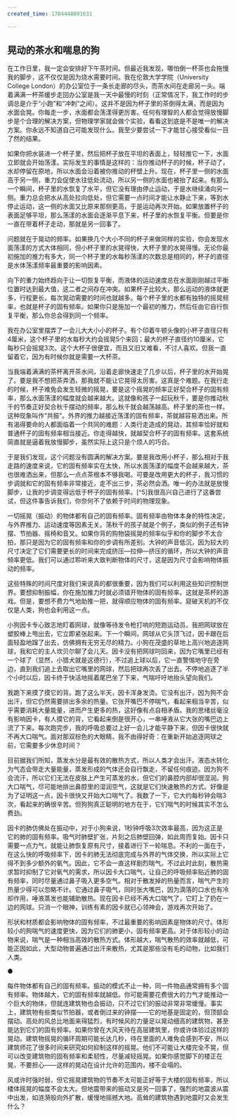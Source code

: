 ```yaml
---
created_time: 1704448891631

---
```

## 晃动的茶水和喘息的狗

在工作日里，我一定会安排好下午茶时间。但最近我发现，哪怕倒一杯茶也会拖慢我的脚步，这不仅仅是因为烧水需要时间。我在伦敦大学学院（University College London）的办公室位于一条长走廊的尽头，而茶水间在走廊另一头。端着满满一杯茶缓步走回办公室是我一天中最慢的时刻（正常情况下，我工作时的步调总是介于“小跑”和“冲刺”之间）。这并不是因为杯子里的茶倒得太满，而是因为水面会晃。你每走一步，水面都会荡漾得更厉害。任何有理智的人都会觉得放慢脚步是个合理的解决方案，但物理学家就会做个实验，看看这到底是不是唯一的解决方案。你永远不知道自己可能发现什么。我至少要尝试一下才能甘心接受看似一目了然的结果。

如果你把水装进一个杯子里，然后把杯子放在平坦的表面上，轻轻推它一下，水面立即就会开始荡漾。实际发生的事情是这样的：当你推动杯子的时候，杯子动了，水却停留在原地，所以水面会沿着被你推动的杯壁上升。现在，杯子里一侧的水面高于另一侧，重力会促使水往低处流动，所以另一侧的水面也被抬了起来。有那么一个瞬间，杯子里的水恢复了水平，但它没有理由停止运动，于是水继续涌向另一侧。重力总会把水从高处拉向低处，但它需要一点时间才能让水静止下来，等到水停止运动，这一侧的水面又比原来那侧更高，于是运动再次开始。如果放置杯子的表面足够平坦，那么荡漾的水面会逐渐平息下来，杯子里的水恢复平衡。但要是你一直在带着杯子走动，那就是另一回事了。

问题就在于晃动的频率。如果换几个大小不同的杯子来做同样的实验，你会发现水面荡漾的方式大体相同，但小杯子里的水晃得快，大杯子里的水晃得慢。无论你最初施加的推力有多大，同一个杯子里的水每秒荡漾的次数总是相同的，杯子的直径是水体荡漾频率最重要的影响因素。

向下的重力始终趋向于让一切恢复平衡，而液体的运动速度总在水面刚刚越过平衡位置时达到最大值，这二者之间存在冲突。如果杯子比较大，那么运动的液体就更多，行程更长，每次晃动需要的时间也就越多。每个杯子里的水都有独特的摇晃频率，也就是杯子的固有频率。如果你只是施加一个最初的推力，然后任由它自行恢复平衡，那么你总会得到同一个频率。

我在办公室里摆弄了一会儿大大小小的杯子。有个印着牛顿头像的小杯子直径只有4厘米，这个杯子里的水每秒大约会摇晃5个来回；最大的杯子直径约10厘米，它每秒只会摇晃3次。这个大杯子很便宜，而且又旧又难看，不讨人喜欢。但我一直留着它，因为有时候你就是需要一大杯茶。

当我端着满满的茶杯离开茶水间，沿着走廊快速走了几步以后，杯子里的水开始晃了。要是我不想把茶弄洒，那我就不能让它晃得太厉害。这真是个难题。在我行走的时候，杯子难免会发生轻微的摇晃，要是这个摇晃的频率正好契合杯子的固有频率，那么水面荡漾的幅度就会越来越大。这就像和孩子一起玩秋千，要是你推动秋千的节奏正好契合秋千摆动的频率，那么秋千就会越荡越高。杯子里的茶也一样。这种现象叫作“共振”。外界的推力越接近荡漾的固有频率，茶就越容易洒出来。所有渴得要命的人都面临着一个共同的难题：人类行走造成的晃动，其频率恰好就和普通杯子的固有频率相当接近。你走得越快，就越契合杯子的固有频率。这套系统简直就是逼着我放慢脚步，虽然实际上这只是个烦人的巧合。

于是我们发现，这个问题没有圆满的解决方案。要是我改用小杯子，那么相对于我走路的速度来说，它的固有频率实在太快，所以水面荡漾的幅度不会越来越大，茶也很难洒出来，但那么一点点茶根本不够我喝。可要是改用更大的杯子，我习惯的步调就和它的固有频率非常接近，走不出三步，茶必然会洒。唯一的办法就是放慢脚步，让我的步调变得远低于杯子的固有频率。[^5]我很高兴自己进行了这番尝试，但这件事告诉我们，你奈何不了依赖于时间的物理现象。

一切摇晃（振动）的物体都有自己的固有频率。固有频率由物体本身的特性决定，与外界推力、运动速度等因素无关。荡秋千的孩子就是个例子，类似的例子还有钟摆、节拍器、摇椅和音叉。如果你背的购物袋摇晃的频率似乎和你的脚步不太合拍，那只是因为它的固有频率和你的步调有所差别。大钟的声音低沉，因为较大的尺寸决定了它们需要更长的时间来完成挤压—拉伸—挤压的循环，所以大钟的声音频率更低。我们可以通过聆听来大致判断物体的尺寸，这是因为尺寸会影响物体振动的频率。

这些特殊的时间尺度对我们来说真的都很重要，因为我们可以利用这些知识控制世界。要想抑制振幅，你在施加推力时就必须错开物体的固有频率。这就是茶杯的游戏。但是，要想不费力气地助推一把，就得顺应物体的固有频率。窥破天机的不仅仅是人类，狗也会利用这一点。

小狗因卡专心致志地盯着网球，就像等待发令枪打响的短跑运动员。我把网球放在塑胶棒上甩出去，它立即紧张起来。下一个瞬间，网球从它头顶飞过，因卡跟在后面轻盈地蹿了出去，仿佛拥有无穷无尽的精力。小狗在茂盛的草地上高兴地追逐网球，我和它的主人坎贝尔聊了会儿天。因卡没有把网球叼回来，因为它嘴里已经有一个球了（显然，小猎犬就是这德行），不过追上球以后，它一直警惕地守在旁边，直到我们追上去取出它嘴里的网球，然后把球再次丢了出去。不停地追逐了半个小时以后，因卡终于快活地摇着尾巴坐了下来，气喘吁吁地抬头望向我们。

我跪下来摸了摸它的背。跑了这么半天，因卡浑身发烫。它没有出汗，因为狗不会出汗，但它仍然需要排出多余的热量。它张开嘴巴不停喘气，看起来相当辛苦，似乎需要消耗大量能量，进而产生更多的热，这好像有点自相矛盾。我的思绪丝毫没有影响因卡，有人摸它的背，它看起来倒是很开心，一串唾液从它大张的嘴巴边上流了下来。每次跑完步，我的呼吸总要过上好一会儿才能平静下来，但因卡很快就不再大口喘气。面对那双棕色的大眼睛，我不由得好奇：在重新开始追逐网球之前，它需要多少休息时间？

目前据我们所知，蒸发水分是最有效的散热方式，所以人类才会出汗。液态水转化为气态会带走大量能量，蒸发形成的气体还会自行飘走，不留任何痕迹。因为狗不会流汗，所以它们无法在皮肤上产生可蒸发的水，但它们的鼻腔内部却很湿润。狗大口喘气，尽可能地排出鼻腔里的湿润空气，这就是它们快速散热的方式。好像是为了证明这一点，因卡很快又开始大口喘气了。我数了一下，它大约每秒钟会喘3次，看起来的确很辛苦。但狗狗真正聪明的地方在于，它们喘气的时候其实不怎么费劲。

因卡的肺仿佛处在振动中，对于小狗来说，1秒钟呼吸3次效率最高，因为这正是它的肺的固有频率。吸气时肺壁扩张，片刻之后肺壁回弹，如此周而复始。因卡只需要一点力气，就能让肺恢复原有尺寸，接着进行下一轮喘息。不利的一面在于，在这么快的呼吸频率下，因卡的肺无法彻底完成与外界的气体交换，所以实际上它得不到多少额外的氧气。因此，它不会一直这样剧烈喘气。不过此时此刻，散热需求暂时抑制了它对氧气的需求，所以因卡大口喘气，让自己的呼吸频率贴近肺的固有频率，同时尽量通过鼻子吸入更多空气。相对于散发掉的热量而言，喘气产生的热量少得可以忽略不计。它通过鼻子吸气，同时张大嘴巴，因为滴落的口水也有冷却作用，唾液蒸发也能辅助散热。现在因卡已经不再大口喘气了，它盯上了扔在一边的网球。只消一个眼神，训练有素的因卡就已心领神会，游戏再次开始了。

形状和材质都会影响物体的固有频率，不过最重要的影响因素是物体的尺寸。体形较小的狗喘气的速度更快，因为它们的肺更小，固有频率更高。对于体形较小的动物来说，喘气是一种相当高效的散热方式。体形越大，喘气散热的效率就越低，可能正因如此，大型动物普遍通过出汗来散热，尤其是那些没有毛的动物，比如我们人类。

●

每件物体都有自己的固有频率。振动的模式不止一种，同一件物品通常拥有多个固有频率。物体越大，它的固有频率就越低。你可能需要花费很大的力气才能推动一个巨大的物体，但就连建筑物也会振动，只不过它们的振动非常非常缓慢。事实上，建筑物有些类似节拍器，或者倒过来的钟摆——它的地基是固定的，但顶部会摆动。高处的风总比地面来得猛烈，有时候风的力量足以晃动细高的建筑物，甚至能达到它们的固有频率。如果你曾在大风天待在高层建筑里，你或许体验过这样的晃动。建筑物摇晃的循环周期可能长达几秒，待在里面的人难免会感到不安，所以建筑师花了很多时间来研究如何抑制这样的摇晃。他们不可能让大楼完全不晃，但可以改变建筑物的固有频率和柔韧性，尽量减轻摇晃。如果你感觉脚下的楼正在晃，不要担心——这样的晃动在设计允许的范围内，楼不会塌的。

风或许时强时弱，但它摇晃建筑物的节奏不太可能正好等于大楼的固有频率，所以楼体摇晃的幅度不会太大。但地震带来的振动又是另一回事了，强烈的地震波从震中出发，如涟漪般向外扩散，缓慢地摇撼大地。高耸的建筑物遇到地震时又会发生什么？